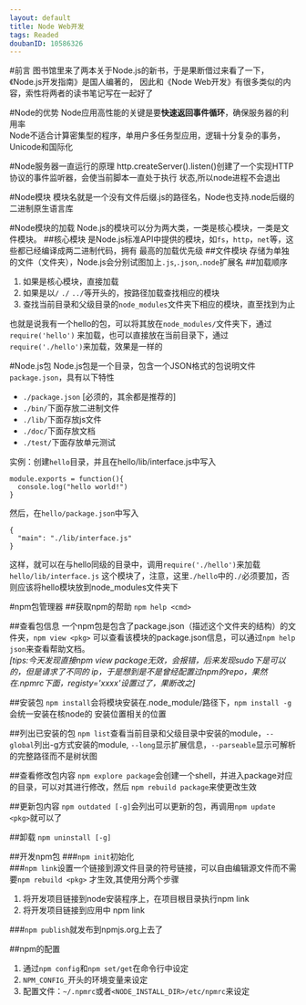 ```yaml
---
layout: default
title: Node Web开发
tags: Readed
doubanID: 10586326
---
```

#前言
图书馆里来了两本关于Node.js的新书，于是果断借过来看了一下，《Node.js开发指南》是国人编著的，
因此和《Node Web开发》有很多类似的内容，索性将两者的读书笔记写在一起好了

#Node的优势
Node应用高性能的关键是要**快速返回事件循环**，确保服务器的利用率  
Node不适合计算密集型的程序，单用户多任务型应用，逻辑十分复杂的事务，Unicode和国际化

#Node服务器一直运行的原理
http.createServer().listen()创建了一个实现HTTP协议的事件监听器，会使当前脚本一直处于执行
状态,所以node进程不会退出

#Node模块
模块名就是一个没有文件后缀.js的路径名，Node也支持.node后缀的二进制原生语言库

#Node模块的加载
Node.js的模块可以分为两大类，一类是核心模块，一类是文件模块。
##核心模块
是Node.js标准API中提供的模块，如`fs`，`http`，`net`等，这些都已经编译成两二进制代码，拥有
最高的加载优先级
##文件模块
存储为单独的文件（文件夹），Node.js会分别试图加上`.js`,`.json`,`.node`扩展名
##加载顺序
1. 如果是核心模块，直接加载
2. 如果是以`/` `./` `../`等开头的，按路径加载查找相应的模块
3. 查找当前目录和父级目录的`node_modules`文件夹下相应的模块，直至找到为止

也就是说我有一个hello的包，可以将其放在`node_modules/`文件夹下，通过`require('hello')`
来加载，也可以直接放在当前目录下，通过`require('./hello')`来加载，效果是一样的

#Node.js包
Node.js包是一个目录，包含一个JSON格式的包说明文件`package.json`，具有以下特性

+ `./package.json` \[必须的，其余都是推荐的\]
+ `./bin/`下面存放二进制文件
+ `./lib/`下面存放js文件
+ `./doc/`下面存放文档
+ `./test/`下面存放单元测试

实例：创建`hello`目录，并且在hello/lib/interface.js中写入

    module.exports = function(){ 
      console.log("hello world!") 
    }

然后，在`hello/package.json`中写入

    {
      "main": "./lib/interface.js"
    }
    
这样，就可以在与hello同级的目录中，调用`require('./hello')`来加载`hello/lib/interface.js`
这个模块了，注意，这里`./hello`中的`./`必须要加，否则应该将hello模块放到node_modules文件夹下

#npm包管理器
##获取npm的帮助
`npm help <cmd>`

##查看包信息
一个npm包是包含了package.json（描述这个文件夹的结构）的文件夹，`npm view <pkg>`
可以查看该模块的package.json信息，可以通过`npm help json`来查看帮助文档。  
*\[tips:今天发现直接npm view package无效，会报错，后来发现sudo下是可以的，但是请求了不同的
ip，于是想到是不是曾经配置过npm的repo，果然在.npmrc下面，registy='xxxx'设置过了，果断改之\]*

##安装包
`npm install`会将模块安装在.node_module/路径下，`npm install -g`会统一安装在核node的
安装位置相关的位置

##列出已安装的包
`npm list`查看当前目录和父级目录中安装的module，`--global`列出-g方式安装的module,
`--long`显示扩展信息，`--parseable`显示可解析的完整路径而不是树状图

##查看修改包内容
`npm explore package`会创建一个shell，并进入package对应的目录，可以对其进行修改，然后
`npm rebuild package`来使更改生效

##更新包内容
`npm outdated [-g]`会列出可以更新的包，再调用`npm update <pkg>`就可以了

##卸载
`npm uninstall [-g]`

##开发npm包
###`npm init`初始化  
###`npm link`设置一个链接到源文件目录的符号链接，可以自由编辑源文件而不需要`npm rebuild <pkg>`
才生效,其使用分两个步骤

1. 将开发项目链接到node安装程序上，在项目根目录执行npm link
2. 将开发项目链接到应用中 npm link <mod>

###`npm publish`就发布到npmjs.org上去了

##npm的配置
1. 通过`npm config`和`npm set/get`在命令行中设定
2. `NPM_CONFIG_`开头的环境变量来设定
3. 配置文件：`~/.npmrc`或者`<NODE_INSTALL_DIR>/etc/npmrc`来设定
